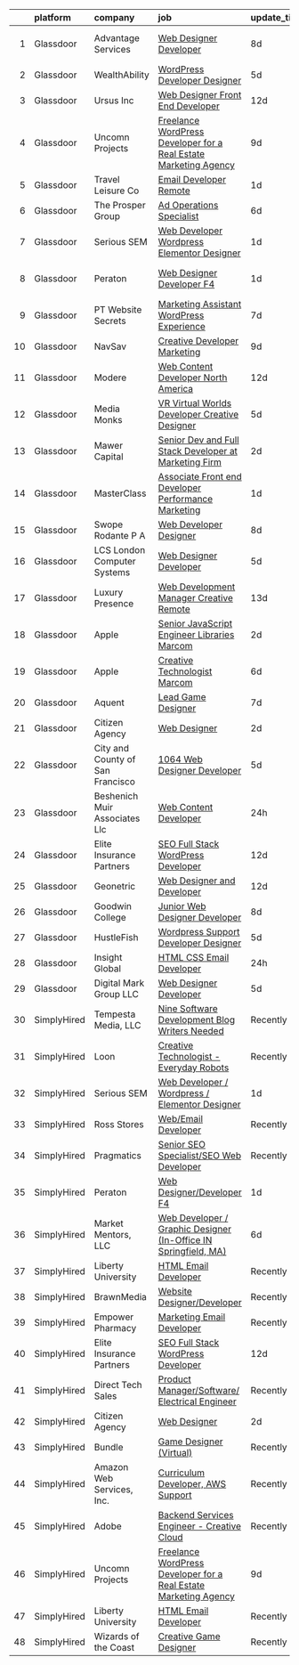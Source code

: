 

|    | platform    | company                          | job                                                                                                                                                                                                                                                                                                                                                                                                                                                                                                                                                                                                                                                                                                                                                                                                                                                                                                                                                                                                                                                                                                                                                                                                                                                                                                                                                                                           | update_time   | location                 |
|---:|:------------|:---------------------------------|:----------------------------------------------------------------------------------------------------------------------------------------------------------------------------------------------------------------------------------------------------------------------------------------------------------------------------------------------------------------------------------------------------------------------------------------------------------------------------------------------------------------------------------------------------------------------------------------------------------------------------------------------------------------------------------------------------------------------------------------------------------------------------------------------------------------------------------------------------------------------------------------------------------------------------------------------------------------------------------------------------------------------------------------------------------------------------------------------------------------------------------------------------------------------------------------------------------------------------------------------------------------------------------------------------------------------------------------------------------------------------------------------|:--------------|:-------------------------|
|  1 | Glassdoor   | Advantage Services               | [Web Designer   Developer](https://www.glassdoor.com/partner/jobListing.htm?pos=107&ao=1110586&s=58&guid=000001831bed05e092c65aa73e6a1ee5&src=GD_JOB_AD&t=SR&vt=w&ea=1&cs=1_8837de85&cb=1662620862238&jobListingId=1008103578570&cpc=59DEFF8D475298C3&jrtk=3-0-1gcduq1g2k25j801-1gcduq1gji3b8800-1c0c8364cc3eff33--6NYlbfkN0APNKx5itsIl_6AEtj9J_zJmeANbbWAmSXjIuLUcSmeF4Cth_VZtTtvXCEgTOhJoMhjG6z_bVsNV6GfW9xH3MYjGwoIgkklIMMAw61vxQZy-ESj0HvncMC1_6F_kFktMksMlNmJIcLP-v40gxwmQ898EqjNlwAUKKkFOTm86Do_SvutZLICFQ-9Ag4vi12DPVjgQec5WpxkUjBt_zQ3fdck5wKg_eRvPVoI6pzzT_zrXFjA96hK1cFjKX3ttLNnzvOPZyIk1RdD5ezENbnwQMdT1ej1b-nMIKNUnE1CoPgP-HplQ_3D6SQU_4C0A9pOK2W343xxj3xILW72HewiTP59fx_SEHlKtxyfx_FNHBZZPsZu7Wxvs2tTTxXljmEQR2PR1-5TPwv7ZnK9ggtFkaKrZE7u1eBCL0VJmyAYQBYtNPYvtMt-kfE0lnIEHI3fVcLE3jtVLbPyuO007qvv8mfX4ONBjyjJOnEm0E2yTwxfDCm801EjP-Zn18yU_C0von0%3D)                                                                                                                                                                                                                                                                                                                                                                                                                                                                                                                             | 8d            | Fort Lauderdale, FL      |
|  2 | Glassdoor   | WealthAbility                    | [WordPress Developer   Designer](https://www.glassdoor.com/partner/jobListing.htm?pos=120&ao=1136043&s=58&guid=000001831bed05e092c65aa73e6a1ee5&src=GD_JOB_AD&t=SR&vt=w&ea=1&cs=1_0181b01b&cb=1662620862239&jobListingId=1008114828541&jrtk=3-0-1gcduq1g2k25j801-1gcduq1gji3b8800-884eac3cb525320d-)                                                                                                                                                                                                                                                                                                                                                                                                                                                                                                                                                                                                                                                                                                                                                                                                                                                                                                                                                                                                                                                                                          | 5d            | Tempe, AZ                |
|  3 | Glassdoor   | Ursus  Inc                       | [Web Designer   Front End Developer](https://www.glassdoor.com/partner/jobListing.htm?pos=109&ao=1110586&s=58&guid=000001831bed05e092c65aa73e6a1ee5&src=GD_JOB_AD&t=SR&vt=w&ea=1&cs=1_13718150&cb=1662620862238&jobListingId=1008097361956&cpc=2CAED5C921A5F994&jrtk=3-0-1gcduq1g2k25j801-1gcduq1gji3b8800-0ea09b14e2348c5f--6NYlbfkN0CT8vBT9H5mqECx2dfLV_FONLPDKpIRssxVwtj05Tmm4rA5I0VNOPdM1oYsK66ov5pqYS3gXk2ozh0lVEZwzGOqZs8rlCBef2uQoy630wv6aUBqB1D9vjbSnni5WCVaS2e0KhCWi_8-XMv97hUEg7H9r8pKMO8klnwzDsU9mPVyqE5wVDnTov1Pu_UnRYhnE0_Osqvwl8WORWgB_kOjxQQLPQWG-NWIcptfTftC_xvyt1c40uobZ403OrjOg5_p8zqz3cLzwrnHTjqWeFEhkd7FYyVcjiJCMFkVznphRmtkhKbL2ZU9aWVWUjChbdkFdlAiu4tIvv-tEhlvNaragy1ZQhsvGhOC5anf8D4yfIGDJbK-bmh5xwt1uscED6ao3EPCxdfHKv4RZ6Q3-m_MTe1dE6Nugv26rrW9yIa8ooHEPIgJzYTeC7TeJ6xGxEjr0Q_LC6p6H5q3S5tqAKobaBFAUOLFzaYkqfJ-VNs5eNHTfKi3Pk5htckCDO1NSANVLNDIzwpdgMhvCGxFE2BCqm1yMmg7_txh7ieoGPBAPuhZO_YMS8C8lR_9DywM7ehGnKcmEOMGtzF_zyuagEaTSSPrUvcNpo6NTmHUTfpeKdsgTspevs6gqdy_vbeNCAafD48CLBjQJ5R-Lx74Dopgg_WV5zDuzhPKai2xwOMe4VmUx9pOz-j4au4y5mnD1XI3SAbFABXj3VzGRvxtYB0ef43T_jjUMLrCQXCMnmbHpDC-StBUAk8U9Z1_kY-f4JdGSFC-Eky7aSjOWFMqu-Xk4WmSzF9-exIIjSjPTAQ1bJtieVTxzRYV5vTbulFHFsNOvafOGVnL9aUFOTkuncmJM72fb_O7EsJMGV2dVVBo-vyRsREh-rm_CkQQhM3GU-MIat9CJATc9zk2dczUVdQNAzS1EB-4CF5SRFvse5bxrMj9KbMhwxknfZYZSxbNEmEjZJhO23g3QApcxEUK4J1MWnPd1YlqMbbDAoc8ElA5m7S7WsAg1XMekkI0) | 12d           | Brisbane, CA             |
|  4 | Glassdoor   | Uncomn Projects                  | [Freelance WordPress Developer for a Real Estate Marketing Agency](https://www.glassdoor.com/partner/jobListing.htm?pos=105&ao=1110586&s=58&guid=000001831bed05e092c65aa73e6a1ee5&src=GD_JOB_AD&t=SR&vt=w&ea=1&cs=1_41a1294d&cb=1662620862238&jobListingId=1008101514744&cpc=48B9F4758953335C&jrtk=3-0-1gcduq1g2k25j801-1gcduq1gji3b8800-55c7ea5da921dd63--6NYlbfkN0BKcv96LAN5JP5r9t3e9WCk6GBMa7XVoW6HuhSN1eWrgfSSNrj3GQh8EPqdKM4S0bDx-bPvOJMJns5KLtezFoaJGf5x59ereELTgvzgO3nvo3zukJQ42wvV88uwAOlJiGnTliTmYAMhGkQ1pIqqIhSQs2tGXdQLFW9nP2tPSXFhTXhbzRyJskaU84MZM79wY3S70nfTgbuortHGO_X7pSQQjGS6rj-iRIidz6MEZtXYlVBZZGNOtzM9A9J5A4dz0Nsn9pvGFPPaopwPAqNxnV4ovrrB2b_3wmekZWRu0i2doL9IjGoFnYQTqy5GCx5g1y5HAX3HlZe8nDG9Pn4-GtGaSks9wnk3NXijPgzIEwm9qef8JtICuLXeRnoUBJ_SgvUOfqf75LSeUVEjmmv6c0_OE6K8w4kAthJnG_iDRj6i8hVMKIcE6sN70k_TnKo2Ze4e_NlpTKpprFOe0bioeWsLx_-GcevlNf5aXGOz0M5OB3T1EsSQwkW-rSvQwgvCw7p-sKNLBgU9Jh4ZYNQfu3Is-EgXlcDnf2Q_UJY2OLOXdFpsSokK1R3s)                                                                                                                                                                                                                                                                                                                                                                                                                                   | 9d            | Arizona                  |
|  5 | Glassdoor   | Travel   Leisure Co              | [Email Developer  Remote ](https://www.glassdoor.com/partner/jobListing.htm?pos=124&ao=1136043&s=58&guid=000001831bed05e092c65aa73e6a1ee5&src=GD_JOB_AD&t=SR&vt=w&cs=1_952a0af2&cb=1662620862239&jobListingId=1008121538149&jrtk=3-0-1gcduq1g2k25j801-1gcduq1gji3b8800-701bb5ce7920a0db-)                                                                                                                                                                                                                                                                                                                                                                                                                                                                                                                                                                                                                                                                                                                                                                                                                                                                                                                                                                                                                                                                                                     | 1d            | Orlando, FL              |
|  6 | Glassdoor   | The Prosper Group                | [Ad Operations Specialist](https://www.glassdoor.com/partner/jobListing.htm?pos=127&ao=1136043&s=58&guid=000001831bed05e092c65aa73e6a1ee5&src=GD_JOB_AD&t=SR&vt=w&cs=1_e1b51f56&cb=1662620862239&jobListingId=1008112628803&jrtk=3-0-1gcduq1g2k25j801-1gcduq1gji3b8800-2da4989e1d464bef-)                                                                                                                                                                                                                                                                                                                                                                                                                                                                                                                                                                                                                                                                                                                                                                                                                                                                                                                                                                                                                                                                                                     | 6d            | Remote                   |
|  7 | Glassdoor   | Serious SEM                      | [Web Developer   Wordpress   Elementor Designer](https://www.glassdoor.com/partner/jobListing.htm?pos=111&ao=1136043&s=58&guid=000001831bed05e092c65aa73e6a1ee5&src=GD_JOB_AD&t=SR&vt=w&ea=1&cs=1_745872de&cb=1662620862238&jobListingId=1008120875633&jrtk=3-0-1gcduq1g2k25j801-1gcduq1gji3b8800-47c965003bdd69a0-)                                                                                                                                                                                                                                                                                                                                                                                                                                                                                                                                                                                                                                                                                                                                                                                                                                                                                                                                                                                                                                                                          | 1d            | Remote                   |
|  8 | Glassdoor   | Peraton                          | [Web Designer Developer F4](https://www.glassdoor.com/partner/jobListing.htm?pos=113&ao=1136043&s=58&guid=000001831bed05e092c65aa73e6a1ee5&src=GD_JOB_AD&t=SR&vt=w&cs=1_e9502e3e&cb=1662620862239&jobListingId=1008120923363&jrtk=3-0-1gcduq1g2k25j801-1gcduq1gji3b8800-d5bd3d771386e28f-)                                                                                                                                                                                                                                                                                                                                                                                                                                                                                                                                                                                                                                                                                                                                                                                                                                                                                                                                                                                                                                                                                                    | 1d            | Stennis Space Center, MS |
|  9 | Glassdoor   | PT Website Secrets               | [Marketing Assistant   WordPress Experience](https://www.glassdoor.com/partner/jobListing.htm?pos=123&ao=1136043&s=58&guid=000001831bed05e092c65aa73e6a1ee5&src=GD_JOB_AD&t=SR&vt=w&ea=1&cs=1_c421dd50&cb=1662620862239&jobListingId=1008106201773&jrtk=3-0-1gcduq1g2k25j801-1gcduq1gji3b8800-479775449f138a9d-)                                                                                                                                                                                                                                                                                                                                                                                                                                                                                                                                                                                                                                                                                                                                                                                                                                                                                                                                                                                                                                                                              | 7d            | Remote                   |
| 10 | Glassdoor   | NavSav                           | [Creative Developer   Marketing](https://www.glassdoor.com/partner/jobListing.htm?pos=103&ao=1110586&s=58&guid=000001831bed05e092c65aa73e6a1ee5&src=GD_JOB_AD&t=SR&vt=w&ea=1&cs=1_5d95b611&cb=1662620862238&jobListingId=1008101583321&cpc=8B69257BFB62E45C&jrtk=3-0-1gcduq1g2k25j801-1gcduq1gji3b8800-3ef4b27837961961--6NYlbfkN0BvAdlA35CjkOTzb4w1kkSC-vTwJamGQa4qaPCWn-0njweHi_B-CtuKQhiA94M5OE-XjNhf22KnVp00kgckhjWxzGyV97h7v8x36p5wKdZlOjwGZGaqaaH8DYNMeM34HY9t9Z5J26lOJ85UEHLGvZFDJOe_8KgJLhnklUUMm79Fgw-wQMJzYni-FeIqV5Svyi_1ZjE_mxETfR2qp4i-PiUDiAz8y9BFsxOfX0BmecMnmGFBamzhbjmqf2dPmw1l79Q2jskoL_2S0v1vj9ya7N4qmWfpeUSUpEZ5j3E1ICRAWMgkPah8hFuUhkbt-D0oeomdWoJPdLQ6dXURlRXonneaQncbblMTekVrFogM7GolpuKJ-wvga60B7UqsaaLyXSySJsaswbp8lWxnIR5JUtJIq9TKO0BrFCPzV7av2CfbLh6FjGqxfDRr6ouySqMGZWQpudCuDOBEuXl2JczVNo5EIVLfhwcQZUSECUQ8PH5VpvNKmLvlbtJrMbMnHqQhp7OyUPSya2t3sJ7pEzp86o85t4ayuYHzkiqjOJNQ5bdWIEG2ly4mS_F9Cc_LoMWbIFJO8DGZi4-qsp_xRhtGqqzbBjrNI1c_5sE%3D)                                                                                                                                                                                                                                                                                                                                                                                                                       | 9d            | Beaumont, TX             |
| 11 | Glassdoor   | Modere                           | [Web Content Developer  North America](https://www.glassdoor.com/partner/jobListing.htm?pos=117&ao=1136043&s=58&guid=000001831bed05e092c65aa73e6a1ee5&src=GD_JOB_AD&t=SR&vt=w&ea=1&cs=1_d3e8a390&cb=1662620862239&jobListingId=1008097150742&jrtk=3-0-1gcduq1g2k25j801-1gcduq1gji3b8800-00ff00c0a09aaff3-)                                                                                                                                                                                                                                                                                                                                                                                                                                                                                                                                                                                                                                                                                                                                                                                                                                                                                                                                                                                                                                                                                    | 12d           | Springville, UT          |
| 12 | Glassdoor   | Media Monks                      | [VR  Virtual Worlds  Developer   Creative Designer](https://www.glassdoor.com/partner/jobListing.htm?pos=122&ao=1136043&s=58&guid=000001831bed05e092c65aa73e6a1ee5&src=GD_JOB_AD&t=SR&vt=w&cs=1_5a76cc4f&cb=1662620862239&jobListingId=1008114354203&jrtk=3-0-1gcduq1g2k25j801-1gcduq1gji3b8800-0c56eab86d8307d5-)                                                                                                                                                                                                                                                                                                                                                                                                                                                                                                                                                                                                                                                                                                                                                                                                                                                                                                                                                                                                                                                                            | 5d            | New York, NY             |
| 13 | Glassdoor   | Mawer Capital                    | [Senior Dev and Full Stack Developer at Marketing Firm](https://www.glassdoor.com/partner/jobListing.htm?pos=102&ao=1110586&s=58&guid=000001831bed05e092c65aa73e6a1ee5&src=GD_JOB_AD&t=SR&vt=w&ea=1&cs=1_0b314477&cb=1662620862238&jobListingId=1008118949504&cpc=3490D71336BF6258&jrtk=3-0-1gcduq1g2k25j801-1gcduq1gji3b8800-1073e5773866655b--6NYlbfkN0BzyIYrTMR_AjNKh_kvAG8N613gtHPANQ3sdLTkrtBd-xoNshQoLJljG5LGTFOBz0XgnGPkInm1QyVRzwhKcaMw1lQ2emXWTGze3rmnmzOLUucJ4k-c58iDjY1OrydMVvXRXB-Vg3aNKb2e3B6Vy2DcD6P3m_29_M8OMxNiwQ2KA88cY4UXbj3QoS7XpJELSJdlDI91lXIeqOBPZFNpV-HE9iq5NL0UdgRw76QG-A9mC2QYzVgT2UPhGBdX4b8Ufv-LD1mF0fEon5_y8kfbzBkKF04wUPAaPQaO16RgnviaHHAFxGr0HSfVaLHxTKzhZilhWVRQeIYXWMZHzRBUqqgKLJ63jb2DVy07DYusYgRhceahYyEVsGHU2V3XvcqF1qyXi2hcEPOLq0-xKv7QQnqhDa3fTsSIC12rfzeYSD895h4t_EDqSb9KEJvq8PgH9vWyXtnLNWOxfrJwlI4FWTk1iJTxCbWF-1z-TrLKsVHrGcQOj2Wk0KGL6eoFLFbc6rNwRIajBeiNfQ%3D%3D)                                                                                                                                                                                                                                                                                                                                                                                                                                                                                  | 2d            | Clearwater, FL           |
| 14 | Glassdoor   | MasterClass                      | [Associate Front end Developer  Performance Marketing](https://www.glassdoor.com/partner/jobListing.htm?pos=130&ao=1136043&s=58&guid=000001831bed05e092c65aa73e6a1ee5&src=GD_JOB_AD&t=SR&vt=w&ea=1&cs=1_9846b2dd&cb=1662620862239&jobListingId=1008120927695&jrtk=3-0-1gcduq1g2k25j801-1gcduq1gji3b8800-ba7dc594296522ae-)                                                                                                                                                                                                                                                                                                                                                                                                                                                                                                                                                                                                                                                                                                                                                                                                                                                                                                                                                                                                                                                                    | 1d            | San Francisco, CA        |
| 15 | Glassdoor   | Swope  Rodante P A               | [Web Developer Designer](https://www.glassdoor.com/partner/jobListing.htm?pos=112&ao=1136043&s=58&guid=000001831bed05e092c65aa73e6a1ee5&src=GD_JOB_AD&t=SR&vt=w&ea=1&cs=1_e71285d6&cb=1662620862239&jobListingId=1008103901001&jrtk=3-0-1gcduq1g2k25j801-1gcduq1gji3b8800-10de664c6e2df13b-)                                                                                                                                                                                                                                                                                                                                                                                                                                                                                                                                                                                                                                                                                                                                                                                                                                                                                                                                                                                                                                                                                                  | 8d            | Tampa, FL                |
| 16 | Glassdoor   | LCS   London Computer Systems    | [Web Designer Developer](https://www.glassdoor.com/partner/jobListing.htm?pos=106&ao=1110586&s=58&guid=000001831bed05e092c65aa73e6a1ee5&src=GD_JOB_AD&t=SR&vt=w&ea=1&cs=1_362972b2&cb=1662620862238&jobListingId=1008115098853&cpc=14D5209370AEC984&jrtk=3-0-1gcduq1g2k25j801-1gcduq1gji3b8800-eb559503626e437e--6NYlbfkN0CckLY1Y7Nzm7RAXoTq-bvgsovIKUj47znE7HlWw5vlrDWT7l6GaPFsZiavTqzdiZefilkq0eK7ooO2UmyEjA3ruDPHRYqPAqZHvh3uHCCVFes1hX1BlSNoTOeDBO0sulnga_OCt1XMUtjx7hcPflgmxo19x375lNV3DrNMeUXqm1UbMfPfxuQ2Dw5dPd9YlI3DLiBdETwfV1huwKTc2Ul8NpP3OSEvaLDt1e3Ge-xzO26BF54PmiYngJTmGvJIjCrZrScRiqNISuNGt0odX-_zZt2iDXJ2MmM2Zs_m-l7ojPMESZc7YlIm5z5_WXBWHK_IKxalVHK_SQI8pEbk_7Bb5WHA4eebILq7IVsJgsPMkcC-e-tlfuiAHDpAB1lYF0ABqIpaBgeAISDNpMoS5UIpW6o_NcsRX6wrPJqqel2VoS77Ii-S0kpta-5-npc7n5IL_eIGPppnL0FMhbNSo10vTOZH8WhkTqDKU6NLzgFiXho19_SbvRcd4LobtobGmxw9XqV6zGNlCSBNHBYRvad0r7Bj62dAAyiDM4CuJES2yPKK2Tse_chm6dghhillVfxHUMnS6vfnUE-w7BhE4br4sVEyCZ42zUJ4dQKyawNtiMnLjnmF4z_9YrXm21Couv7xighZ1NRiVbW--M43_hLL2nngMG9UVQnTbz1yk1ojQaWUcdvJfwP2AYUbjcDgIG2aXUc-u5J0U5BNfjZ-8hXVIhKxZrf-mRq4NIoQudCaJSUevHOrc8i-qmWy6Jpz7V0%3D)                                                                                                                                                                                                                                                               | 5d            | Cincinnati, OH           |
| 17 | Glassdoor   | Luxury Presence                  | [Web Development Manager  Creative    Remote](https://www.glassdoor.com/partner/jobListing.htm?pos=128&ao=1136043&s=58&guid=000001831bed05e092c65aa73e6a1ee5&src=GD_JOB_AD&t=SR&vt=w&ea=1&cs=1_8e5ad301&cb=1662620862239&jobListingId=1008094858118&jrtk=3-0-1gcduq1g2k25j801-1gcduq1gji3b8800-1bc187466e33e566-)                                                                                                                                                                                                                                                                                                                                                                                                                                                                                                                                                                                                                                                                                                                                                                                                                                                                                                                                                                                                                                                                             | 13d           | Remote                   |
| 18 | Glassdoor   | Apple                            | [Senior JavaScript Engineer   Libraries  Marcom](https://www.glassdoor.com/partner/jobListing.htm?pos=115&ao=1136043&s=58&guid=000001831bed05e092c65aa73e6a1ee5&src=GD_JOB_AD&t=SR&vt=w&cs=1_dd798f7d&cb=1662620862239&jobListingId=1008119715021&jrtk=3-0-1gcduq1g2k25j801-1gcduq1gji3b8800-666f6bb362ee199d-)                                                                                                                                                                                                                                                                                                                                                                                                                                                                                                                                                                                                                                                                                                                                                                                                                                                                                                                                                                                                                                                                               | 2d            | Cupertino, CA            |
| 19 | Glassdoor   | Apple                            | [Creative Technologist  Marcom](https://www.glassdoor.com/partner/jobListing.htm?pos=114&ao=1136043&s=58&guid=000001831bed05e092c65aa73e6a1ee5&src=GD_JOB_AD&t=SR&vt=w&cs=1_bfb1beec&cb=1662620862239&jobListingId=1008111206952&jrtk=3-0-1gcduq1g2k25j801-1gcduq1gji3b8800-44ee546d4a615340-)                                                                                                                                                                                                                                                                                                                                                                                                                                                                                                                                                                                                                                                                                                                                                                                                                                                                                                                                                                                                                                                                                                | 6d            | Cupertino, CA            |
| 20 | Glassdoor   | Aquent                           | [Lead Game Designer](https://www.glassdoor.com/partner/jobListing.htm?pos=110&ao=1110586&s=58&guid=000001831bed05e092c65aa73e6a1ee5&src=GD_JOB_AD&t=SR&vt=w&cs=1_8cb1c4c2&cb=1662620862238&jobListingId=1008108310078&cpc=8795CF9063CD573D&jrtk=3-0-1gcduq1g2k25j801-1gcduq1gji3b8800-0ddd2e219487aba8--6NYlbfkN0DMrcEu7yrtATojKJA7cEzGQ3FdRGWLh0CZQInL4ECGI9gD0Wolx9R2EDT7B77c2cRj8iidoX7eQVC0t6PEugt0eB5PzpB2fgoj1__UV7p8RAaYnSo51AE4ZzlNz3TKJDGRSzEWwS13w7v4UZFRIghbTNMFFynAV2bLsPd0y1kGH1WlI_Gipx27RbAv2_aHBZnPMph0s_oDSuXYh1qG6xGnlIqjRCJII1CvKLN41r3q-PIktMhXeJKF3mlKD2jF95nQ-dSob71ZXVDtN-2viMktuxQBMOnwvzzphxmb79dATRbLsd6bGIswCe0ivfbNJoMNgU2TeEekVbDg05Zr24scvK_TVTK9BB5YRD405CP9SavA_qnKfvhHIeM2iCg_PF07QLy-1jsWrnY9gfp6bUXabhkSC1z3VpQgUFj2KdpkPlD_jxobmBHU2cRHttzZ7--4kActPt9K_qmG8blbFyMS)                                                                                                                                                                                                                                                                                                                                                                                                                                                                                                                                                                                      | 7d            | Remote                   |
| 21 | Glassdoor   | Citizen Agency                   | [Web Designer](https://www.glassdoor.com/partner/jobListing.htm?pos=101&ao=1110586&s=58&guid=000001831bed05e092c65aa73e6a1ee5&src=GD_JOB_AD&t=SR&vt=w&cs=1_beac7bad&cb=1662620862237&jobListingId=1008119134571&cpc=4AE8B46D8845344B&jrtk=3-0-1gcduq1g2k25j801-1gcduq1gji3b8800-4f156e9c19c8d85f--6NYlbfkN0ABPR1SXVqYXME6Y9HwrdB1ZS5I7uEvuiZQQ23aOU9KTSUEQ2WHnjqXEbws5t88SbmeWWUnqBUweDBfv3jgPAT_yEx1ZSopAzoXYUidX5JP4RSp8v4kNbaODIRLLoaJty-UiuGsLZEyYy_sJVq48YSqx5isNJOWThO9q0_6ZNoiSCXsLaUMEgJJWn_j8pHM0ytibUX-98fzbRs88mpHtXoNh8EPH_XkkNk_vUVDpXo_9JvBfkxg8v4Gsb0UwlRzBkTgVnWyJbxkS_55ZJTyYK_2lCiH28mF6s-uZhlAYT5hvsGPVyNKHA6nlath2S_DYdNWEtWUuu3lOCRny2u2YGueNPmEACiRpXcJ1faozabjCHg8dhbbpO1nPMZuz_GElANcyzNTg_4pBxK2yjG6X-oq2QzuIq4VyPq9NFYM8F7ZM6qRPgUhhBaXjMKVP8fxzIbcCgZIIzpSd2uGxnia4DPtZ584F1a5yct30XcjqvBj7AcDKhBd0w-mgTfV__sQPPmU6Ur0X4FuqrrH0UBVJ0bM544Qv9bAwZRTEu1gj9cdy67pzOQRlipkrzQj6BezZhLuk2Mq4QOvJISEWHdWNF1nz98lgOUqfj0HkWssrzksiWs0TZO2Dndo_nRY7GHweq6KSFFgfxIzwA%3D%3D)                                                                                                                                                                                                                                                                                                                                                                                                | 2d            | Knoxville, TN            |
| 22 | Glassdoor   | City and County of San Francisco | [1064   Web Designer   Developer](https://www.glassdoor.com/partner/jobListing.htm?pos=121&ao=1136043&s=58&guid=000001831bed05e092c65aa73e6a1ee5&src=GD_JOB_AD&t=SR&vt=w&cs=1_b2909f01&cb=1662620862239&jobListingId=1008115173004&jrtk=3-0-1gcduq1g2k25j801-1gcduq1gji3b8800-74e7778822469909-)                                                                                                                                                                                                                                                                                                                                                                                                                                                                                                                                                                                                                                                                                                                                                                                                                                                                                                                                                                                                                                                                                              | 5d            | San Francisco, CA        |
| 23 | Glassdoor   | Beshenich Muir   Associates Llc  | [Web Content Developer](https://www.glassdoor.com/partner/jobListing.htm?pos=125&ao=1136043&s=58&guid=000001831bed05e092c65aa73e6a1ee5&src=GD_JOB_AD&t=SR&vt=w&ea=1&cs=1_c9d8d122&cb=1662620862239&jobListingId=1008123569310&jrtk=3-0-1gcduq1g2k25j801-1gcduq1gji3b8800-cc18532b64c43b6f-)                                                                                                                                                                                                                                                                                                                                                                                                                                                                                                                                                                                                                                                                                                                                                                                                                                                                                                                                                                                                                                                                                                   | 24h           | Fort Leavenworth, KS     |
| 24 | Glassdoor   | Elite Insurance Partners         | [SEO Full Stack WordPress Developer](https://www.glassdoor.com/partner/jobListing.htm?pos=104&ao=1110586&s=58&guid=000001831bed05e092c65aa73e6a1ee5&src=GD_JOB_AD&t=SR&vt=w&ea=1&cs=1_56e4a976&cb=1662620862238&jobListingId=1008097417688&cpc=92BEE8AC7E71C1CB&jrtk=3-0-1gcduq1g2k25j801-1gcduq1gji3b8800-aa4f18d313c91fb7--6NYlbfkN0B4jp5mfsiLEiFpPCxOna81i2z6rJx9ZIZWhVZJ6SFnYd2SDJZnAyVLqwqh7QmXpG9VG1Kbrzn6Mrr5X85l-cjimEGV5fh9yUxHZBdMAanQWpsmWrffk2otgO5SYgZ7U6Ql9jpH9Zq2g770vfb2HJJhgx8nok6vEslfnYL9dg06wUZbxZYYsWMsQMJkwf7bTfNpVMIspsFyab-gB_FQI8pZ43jrIs48RIDzt95DjlkVD9H-TeREbLLWc4pFSK9v0ZIG5Uad3hpQxarkanyyiqpuVnjpbE15wbKrhlOtH54wN2Sx_l8AW6aTSEsSgronH_RU8R5vKQl24ZFEJM6rEQbFIb4zg_4E_OJPPqx7rfSEb2YI25iofrzT3Ri-0U9mVv8GuuSL9Wma3Sk3-yTqKa0Z8gWXOM0OKPvoG0flTYkI8WZ9RosEg2lP_wZJwjhjot5MQY-NxsIV9wBKM6m31q9s0OQoYlGYQYL0LNS3dMdDOftB6wG55KqaDJBAY1fp2raEsKqZRH_YR2HV_hZt8c3k)                                                                                                                                                                                                                                                                                                                                                                                                                                                                                                 | 12d           | Remote                   |
| 25 | Glassdoor   | Geonetric                        | [Web Designer and Developer](https://www.glassdoor.com/partner/jobListing.htm?pos=119&ao=1136043&s=58&guid=000001831bed05e092c65aa73e6a1ee5&src=GD_JOB_AD&t=SR&vt=w&ea=1&cs=1_67c5e161&cb=1662620862239&jobListingId=1008097655979&jrtk=3-0-1gcduq1g2k25j801-1gcduq1gji3b8800-3c65a1dc8928c882-)                                                                                                                                                                                                                                                                                                                                                                                                                                                                                                                                                                                                                                                                                                                                                                                                                                                                                                                                                                                                                                                                                              | 12d           | Remote                   |
| 26 | Glassdoor   | Goodwin College                  | [Junior Web Designer Developer](https://www.glassdoor.com/partner/jobListing.htm?pos=129&ao=1136043&s=58&guid=000001831bed05e092c65aa73e6a1ee5&src=GD_JOB_AD&t=SR&vt=w&cs=1_ce450082&cb=1662620862239&jobListingId=1008104280295&jrtk=3-0-1gcduq1g2k25j801-1gcduq1gji3b8800-52d292b410d12378-)                                                                                                                                                                                                                                                                                                                                                                                                                                                                                                                                                                                                                                                                                                                                                                                                                                                                                                                                                                                                                                                                                                | 8d            | East Hartford, CT        |
| 27 | Glassdoor   | HustleFish                       | [Wordpress Support Developer Designer](https://www.glassdoor.com/partner/jobListing.htm?pos=116&ao=1136043&s=58&guid=000001831bed05e092c65aa73e6a1ee5&src=GD_JOB_AD&t=SR&vt=w&ea=1&cs=1_10ca1949&cb=1662620862239&jobListingId=1008114403782&jrtk=3-0-1gcduq1g2k25j801-1gcduq1gji3b8800-76bf8ce97fea24e8-)                                                                                                                                                                                                                                                                                                                                                                                                                                                                                                                                                                                                                                                                                                                                                                                                                                                                                                                                                                                                                                                                                    | 5d            | Remote                   |
| 28 | Glassdoor   | Insight Global                   | [HTML CSS Email Developer](https://www.glassdoor.com/partner/jobListing.htm?pos=108&ao=1110586&s=58&guid=000001831bed05e092c65aa73e6a1ee5&src=GD_JOB_AD&t=SR&vt=w&cs=1_2983b8b3&cb=1662620862238&jobListingId=1008123851405&cpc=32EE424DE2B657EB&jrtk=3-0-1gcduq1g2k25j801-1gcduq1gji3b8800-2bb26e53df401d6e--6NYlbfkN0BKkHZu3wF05EeDimN_p6sYpKCMArvwa95YdH7UpkaBCqc7l59Erwqcl-ZxWPl_M-kOqp5g47M4lDTLA9QWPY8GVtcc5XMeFW-fO1w-LLs1gMDn2roTG1J9Q4HzZE-9ZrOazbX_1T8hdOGnWKEFIEf_xeEjHxa2TEEZsdV2ushupW1-fy2G1kr3VDzEmlPDtHuiRIq1g2LDtknVWwrQyK3x71E-n6qB1KgSy72V3B4SUWn4naUSlcdHFKHrz5stFTksXlc5dS2FQX4knsk38GPtZNTeN1O7lMcA7y-NaSeihTqqVZysJd0gOOOLJ9cq6qlOSp_Hl7pjiNFnLsbdpIHRB0-HFJUbM99CQHTYcMZJMLNHt82Q1xLtQYtJfh8ANak4q3OiBiJjTeLYDsUX5An3NksXelRWh0KpMg1_2Dp2hIoobuzPBuqrGCFQfpj0iBeBCkj1AvR9Niet-0GPyps6AjfMAJfjuZ2sAv_uh-2k-n-P-kBp5pFp5UlS1dfV3i4%3D)                                                                                                                                                                                                                                                                                                                                                                                                                                                                                                                                  | 24h           | Seattle, WA              |
| 29 | Glassdoor   | Digital Mark Group LLC           | [Web Designer Developer](https://www.glassdoor.com/partner/jobListing.htm?pos=118&ao=1136043&s=58&guid=000001831bed05e092c65aa73e6a1ee5&src=GD_JOB_AD&t=SR&vt=w&ea=1&cs=1_685ca1e3&cb=1662620862239&jobListingId=1008114370558&jrtk=3-0-1gcduq1g2k25j801-1gcduq1gji3b8800-6828cf6de63f7dc1-)                                                                                                                                                                                                                                                                                                                                                                                                                                                                                                                                                                                                                                                                                                                                                                                                                                                                                                                                                                                                                                                                                                  | 5d            | Beaverton, OR            |
| 30 | SimplyHired | Tempesta Media, LLC              | [Nine Software Development Blog Writers Needed](https://www.simplyhired.com/job/KiUcCHvCwlRkjCnqM25N9qJ96M2CXy2SkSHH8F0GuJxFNn49BIbbSQ?q=creative+developer)                                                                                                                                                                                                                                                                                                                                                                                                                                                                                                                                                                                                                                                                                                                                                                                                                                                                                                                                                                                                                                                                                                                                                                                                                                  | Recently      | Remote                   |
| 31 | SimplyHired | Loon                             | [Creative Technologist - Everyday Robots](https://www.simplyhired.com/job/QiN05oo48LTKtE8vwHoCyEpSqJNG7mUxdt2q1AMd0kr2JVz8j0cz8g?q=creative+developer)                                                                                                                                                                                                                                                                                                                                                                                                                                                                                                                                                                                                                                                                                                                                                                                                                                                                                                                                                                                                                                                                                                                                                                                                                                        | Recently      | Mountain View, CA        |
| 32 | SimplyHired | Serious SEM                      | [Web Developer / Wordpress / Elementor Designer](https://www.simplyhired.com/job/aCf_9_ugq9Xy9HyGkNLILKPG6qCWF7PUYz5r9eHDEN88XxCoYc1qPA?q=creative+developer)                                                                                                                                                                                                                                                                                                                                                                                                                                                                                                                                                                                                                                                                                                                                                                                                                                                                                                                                                                                                                                                                                                                                                                                                                                 | 1d            | Remote                   |
| 33 | SimplyHired | Ross Stores                      | [Web/Email Developer](https://www.simplyhired.com/job/iapHcCXyBAwSCQxFgqTzcH6pCeCWlT5U6RhkIjo60dultz2bPETatw?q=creative+developer)                                                                                                                                                                                                                                                                                                                                                                                                                                                                                                                                                                                                                                                                                                                                                                                                                                                                                                                                                                                                                                                                                                                                                                                                                                                            | Recently      | Dublin, CA               |
| 34 | SimplyHired | Pragmatics                       | [Senior SEO Specialist/SEO Web Developer](https://www.simplyhired.com/job/YThmy1pqQZWCN6NpVm6jm_YsyMddiBHbrB2fuFAy04LBN_GxOXbL2A?q=creative+developer)                                                                                                                                                                                                                                                                                                                                                                                                                                                                                                                                                                                                                                                                                                                                                                                                                                                                                                                                                                                                                                                                                                                                                                                                                                        | Recently      | Washington, DC           |
| 35 | SimplyHired | Peraton                          | [Web Designer/Developer F4](https://www.simplyhired.com/job/1QLi7KstwkJSPVXeJ37D_y3dNYhRM-0_AYIaYxCe4r4NdK9mTYqSDw?q=creative+developer)                                                                                                                                                                                                                                                                                                                                                                                                                                                                                                                                                                                                                                                                                                                                                                                                                                                                                                                                                                                                                                                                                                                                                                                                                                                      | 1d            | Stennis Space Center, MS |
| 36 | SimplyHired | Market Mentors, LLC              | [Web Developer / Graphic Designer (In-Office IN Springfield, MA)](https://www.simplyhired.com/job/FQG5uJ1dss-sRffoAoQ2VcQRgxsuv475Wnb7F9AflVz3v4ZTdM9xDw?q=creative+developer)                                                                                                                                                                                                                                                                                                                                                                                                                                                                                                                                                                                                                                                                                                                                                                                                                                                                                                                                                                                                                                                                                                                                                                                                                | 6d            | Springfield, MA          |
| 37 | SimplyHired | Liberty University               | [HTML Email Developer](https://www.simplyhired.com/job/eiuqa-nYZj4HuvTLRRJ7baHagOVr6te1yaP0tpWemQUOxM68dGFAMQ?q=creative+developer)                                                                                                                                                                                                                                                                                                                                                                                                                                                                                                                                                                                                                                                                                                                                                                                                                                                                                                                                                                                                                                                                                                                                                                                                                                                           | Recently      | Remote                   |
| 38 | SimplyHired | BrawnMedia                       | [Website Designer/Developer](https://www.simplyhired.com/job/78BxKl1R6BpfuVu8Kpk-1cxMOjiHDgxQMPxrbQ5J7eWU9PbYxXCHNA?q=creative+developer)                                                                                                                                                                                                                                                                                                                                                                                                                                                                                                                                                                                                                                                                                                                                                                                                                                                                                                                                                                                                                                                                                                                                                                                                                                                     | Recently      | Albany, NY               |
| 39 | SimplyHired | Empower Pharmacy                 | [Marketing Email Developer](https://www.simplyhired.com/job/LWqBAxj_knzn_RbxI28cVmt-0IFfHpNv4KPYjK2LsgxRfVsFZSfHig?q=creative+developer)                                                                                                                                                                                                                                                                                                                                                                                                                                                                                                                                                                                                                                                                                                                                                                                                                                                                                                                                                                                                                                                                                                                                                                                                                                                      | Recently      | Houston, TX              |
| 40 | SimplyHired | Elite Insurance Partners         | [SEO Full Stack WordPress Developer](https://www.simplyhired.com/job/4JUM1d3ZKc258qQc3oAL-l4Rykx0RFpOyxbQegLMbXr0kztDNqmoCA?q=creative+developer)                                                                                                                                                                                                                                                                                                                                                                                                                                                                                                                                                                                                                                                                                                                                                                                                                                                                                                                                                                                                                                                                                                                                                                                                                                             | 12d           | Remote                   |
| 41 | SimplyHired | Direct Tech Sales                | [Product Manager/Software/ Electrical Engineer](https://www.simplyhired.com/job/10_jnJqb2ZRi680m_vyVOUjFvhBkiPRCeh8PYve1YEPlyh-uAJ8Daw?q=creative+developer)                                                                                                                                                                                                                                                                                                                                                                                                                                                                                                                                                                                                                                                                                                                                                                                                                                                                                                                                                                                                                                                                                                                                                                                                                                  | Recently      | Indianapolis, IN         |
| 42 | SimplyHired | Citizen Agency                   | [Web Designer](https://www.simplyhired.com/job/jXk-4ZMlcHKRAxfzb4zxCVC7_5stSNpNc0TSHIDXoaMp_0TDGEoJ_Q?q=creative+developer)                                                                                                                                                                                                                                                                                                                                                                                                                                                                                                                                                                                                                                                                                                                                                                                                                                                                                                                                                                                                                                                                                                                                                                                                                                                                   | 2d            | Knoxville, TN            |
| 43 | SimplyHired | Bundle                           | [Game Designer (Virtual)](https://www.simplyhired.com/job/azmkc4FFdgGT-MLyAr90UwSSWtolyH78PflkZWHeEtffWp5CUUJOnA?q=creative+developer)                                                                                                                                                                                                                                                                                                                                                                                                                                                                                                                                                                                                                                                                                                                                                                                                                                                                                                                                                                                                                                                                                                                                                                                                                                                        | Recently      | Remote                   |
| 44 | SimplyHired | Amazon Web Services, Inc.        | [Curriculum Developer, AWS Support](https://www.simplyhired.com/job/VJ2mxpB_C3RiZ9WEdGHt_L8L7tDgh2uUlbSQc1Inzt2mb5hjGzhRXQ?q=creative+developer)                                                                                                                                                                                                                                                                                                                                                                                                                                                                                                                                                                                                                                                                                                                                                                                                                                                                                                                                                                                                                                                                                                                                                                                                                                              | Recently      | Remote                   |
| 45 | SimplyHired | Adobe                            | [Backend Services Engineer - Creative Cloud](https://www.simplyhired.com/job/e1yju9o6oKfYmaLOctRv96KERI5UJamMxVUcYFAr4jT7WXo2xdqNgA?q=creative+developer)                                                                                                                                                                                                                                                                                                                                                                                                                                                                                                                                                                                                                                                                                                                                                                                                                                                                                                                                                                                                                                                                                                                                                                                                                                     | Recently      | San Jose, CA             |
| 46 | SimplyHired | Uncomn Projects                  | [Freelance WordPress Developer for a Real Estate Marketing Agency](https://www.simplyhired.com/job/JugjPpAxHoBf58U4pvX9y7DfgVl_11tcs7uc7GrK4LL8gXkbqaP_nQ?q=creative+developer)                                                                                                                                                                                                                                                                                                                                                                                                                                                                                                                                                                                                                                                                                                                                                                                                                                                                                                                                                                                                                                                                                                                                                                                                               | 9d            | Arizona                  |
| 47 | SimplyHired | Liberty University               | [HTML Email Developer](https://www.simplyhired.com/job/eiuqa-nYZj4HuvTLRRJ7baHagOVr6te1yaP0tpWemQUOxM68dGFAMQ?q=creative+developer)                                                                                                                                                                                                                                                                                                                                                                                                                                                                                                                                                                                                                                                                                                                                                                                                                                                                                                                                                                                                                                                                                                                                                                                                                                                           | Recently      | Remote                   |
| 48 | SimplyHired | Wizards of the Coast             | [Creative Game Designer](https://www.simplyhired.com/job/3U5NPAcld9zZ3VOc-NItCD-NzNvgqaZqPjmcmGZRZsaeN5WygOP2eA?q=creative+developer)                                                                                                                                                                                                                                                                                                                                                                                                                                                                                                                                                                                                                                                                                                                                                                                                                                                                                                                                                                                                                                                                                                                                                                                                                                                         | Recently      | Renton, WA               |